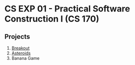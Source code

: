 CS EXP 01 - Practical Software Construction I (CS 170)
======================================================

## Projects

1. [Breakout](https://github.com/oc-cs170/breakout)
2. [Asteroids](https://github.com/oc-cs170/asteroids)
3. Banana Game
